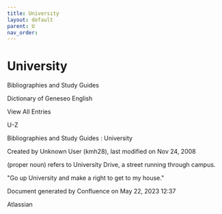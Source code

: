 ```yaml
---
title: University
layout: default
parent: U
nav_order:
---
```


# University

Bibliographies and Study Guides

Dictionary of Geneseo English

View All Entries

U-Z

Bibliographies and Study Guides : University

Created by  Unknown User (kmh28), last modified on Nov 24, 2008

(proper noun) refers to University Drive, a street running through campus.

&quot;Go up University and make a right to get to my house.&quot; 

Document generated by Confluence on May 22, 2023 12:37

Atlassian
